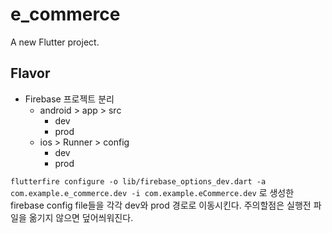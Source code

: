 # e_commerce

A new Flutter project.

## Flavor

- Firebase 프로젝트 분리
  - android > app > src
    - dev
    - prod
  - ios > Runner > config
    - dev
    - prod

`flutterfire configure -o lib/firebase_options_dev.dart -a com.example.e_commerce.dev -i com.example.eCommerce.dev`
로 생성한 firebase config file들을 각각 dev와 prod 경로로 이동시킨다.
주의할점은 실행전 파일을 옮기지 않으면 덮어씌워진다.
